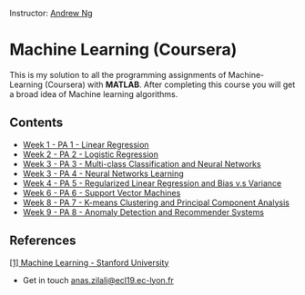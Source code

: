 Instructor: [Andrew Ng](http://www.andrewng.org/)

# Machine Learning (Coursera)
This is my solution to all the programming assignments of Machine-Learning (Coursera) with **MATLAB**. After completing this course you will get a broad idea of Machine learning algorithms.

## Contents

  - [Week 1 - PA 1 - Linear Regression](https://github.com/anaszil/Machine-Learning-Stanford/tree/main/PA%201%20-%20Linear%20Regression)
  - [Week 2 - PA 2 - Logistic Regression](https://github.com/anaszil/Machine-Learning-Stanford/tree/main/PA%202%20-%20Logistic%20Regression)
  - [Week 3 - PA 3 - Multi-class Classification and Neural Networks](https://github.com/anaszil/Machine-Learning-Stanford/tree/main/PA%203%20-%20Multi-class%20Classification%20and%20Neural%20Networks)
  - [Week 3 - PA 4 - Neural Networks Learning](https://github.com/anaszil/Machine-Learning-Stanford/tree/main/PA%204%20-%20Neural%20Networks%20Learning)
  - [Week 4 - PA 5 - Regularized Linear Regression and Bias v.s Variance](https://github.com/anaszil/Machine-Learning-Stanford/tree/main/PA%205%20-%20Regularized%20Linear%20Regression%20and%20Bias%20v.s%20Variance)
  - [Week 6 - PA 6 - Support Vector Machines](https://github.com/anaszil/Machine-Learning-Stanford/tree/main/PA%206%20-%20Support%20Vector%20Machines)
  - [Week 8 - PA 7 - K-means Clustering and Principal Component Analysis](https://github.com/anaszil/Machine-Learning-Stanford/tree/main/PA%207%20-%20K-means%20Clustering%20and%20Principal%20Component%20Analysis)
  - [Week 9 - PA 8 - Anomaly Detection and Recommender Systems](https://github.com/anaszil/Machine-Learning-Stanford/tree/main/PA%208%20-%20Anomaly%20Detection%20and%20Recommender%20Systems)

## References
[[1] Machine Learning - Stanford University](https://www.coursera.org/learn/machine-learning)

 - Get in touch anas.zilali@ecl19.ec-lyon.fr
